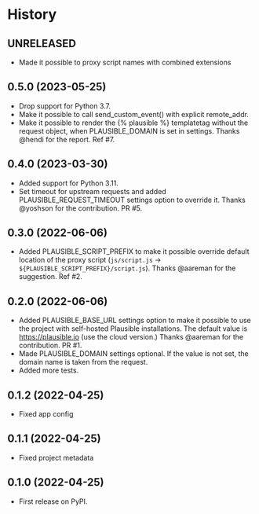 # History

## UNRELEASED

- Made it possible to proxy script names with combined extensions

## 0.5.0 (2023-05-25)

- Drop support for Python 3.7.
- Make it possible to call send_custom_event() with explicit remote_addr.
- Make it possible to render the {% plausible %} templatetag without the request object, when PLAUSIBLE_DOMAIN is set
  in settings. Thanks @hendi for the report. Ref #7.

## 0.4.0 (2023-03-30)

- Added support for Python 3.11.
- Set timeout for upstream requests and added PLAUSIBLE_REQUEST_TIMEOUT settings option to override it. Thanks @yoshson for the contribution. PR #5.

## 0.3.0 (2022-06-06)

- Added PLAUSIBLE_SCRIPT_PREFIX to make it possible override default location of the proxy script (`js/script.js` -> `${PLAUSIBLE_SCRIPT_PREFIX}/script.js`). Thanks @aareman for the suggestion. Ref #2.

## 0.2.0 (2022-06-06)

- Added PLAUSIBLE_BASE_URL settings option to make it possible to use the project with self-hosted Plausible installations. The default value is https://plausible.io (use the cloud version.) Thanks @aareman for the contribution. PR #1.
- Made PLAUSIBLE_DOMAIN settings optional. If the value is not set, the domain name is taken from the request.
- Added more tests.

## 0.1.2 (2022-04-25)

- Fixed app config

## 0.1.1 (2022-04-25)

- Fixed project metadata

## 0.1.0 (2022-04-25)

- First release on PyPI.
